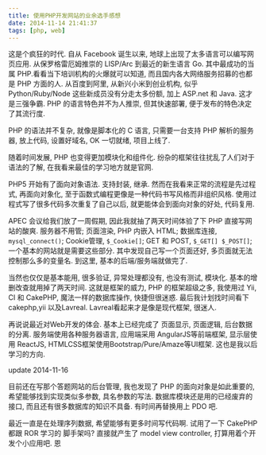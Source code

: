 ```yaml
---
title: 使用PHP开发网站的业余选手感想
date: 2014-11-14 21:41:37
tags: [php, web]
---
```

这是个疯狂的时代. 自从 Facebook 诞生以来, 地球上出现了太多语言可以编写网页应用. 从保罗格雷厄姆推崇的 LISP/Arc 到最近的新生语言 Go. 其中最成功的当属 PHP.看看当下培训机构的火爆就可以知道, 而且国内各大网络服务招募的也都是 PHP 方面的人. 从百度到阿里, 从新兴小米到创业机构, 似乎 Python/Ruby/Node 这些新成员没有分走太多份额, 加上 ASP.net 和 Java. 这才是三强争霸. PHP 的语言特色并不为人推崇, 但其快速部署, 便于发布的特色决定了其流行度.

PHP 的语法并不复杂, 就像是脚本化的 C 语言, 只需要一台支持 PHP 解析的服务器, 放上代码, 设置好域名, OK 一切就绪, 项目上线了.

随着时间发展, PHP 也变得更加模块化和组件化. 纷杂的框架往往扰乱了人们对于语法的了解, 在我看来最佳的学习地方就是官网.

PHP5 开始有了面向对象语法. 支持封装, 继承. 然而在我看来正常的流程是先过程式, 再面向对象化, 至于函数式编程更像是一种代码书写风格而非组织风格. 使用过程式写了很多代码多次重复了自己以后, 就更能体会到面向对象的好处, 代码复用.

APEC 会议给我们放了一周假期, 因此我就抽了两天时间体验了下 PHP 直接写网站的酸爽. 服务器不用管; 页面渲染, PHP 内嵌入 HTML; 数据库连接, `mysql_connect()`; Cookie管理, `$_Cookie[]`; GET 和 POST, `$_GET[] $_POST[]`; 一个基本的网站就是需要这些部分. 其中发现自己写一个页面还好, 多页面就无法控制那么多的变量名. 到这里, 基本的后端/服务端就做完了.

当然也仅仅是基本能用, 很多验证, 异常处理都没有, 也没有测试, 模块化. 基本的增删改查就用掉了两天时间. 这就是框架的威力, PHP 的框架超级之多, 我使用过 Yii, CI 和 CakePHP, 魔法一样的数据库操作, 快捷但很迷惑. 最后我计划找时间看下cakephp,yii 以及Lavreal. Lavreal看起来才是像是现代框架, 很迷人.

再说说最近对Web开发的体会. 基本上已经完成了 页面显示, 页面逻辑, 后台数据的分离. 服务端使用各种服务器语言, 应用端采用 AngularJS等前端框架, 显示层使用 ReactJS, HTMLCSS框架使用Bootstrap/Pure/Amaze等UI框架. 这也是我以后学习的方向.

update 2014-11-16

目前还在写那个答题网站的后台管理, 我也发现了 PHP 的面向对象是如此重要的, 希望能够找到实现类似多参数, 具名参数的写法. 数据库模块还是用的已经废弃的接口, 而且还有很多数据库的知识不具备. 有时间再替换用上 PDO 吧.

最近一直是在处理序列数据, 希望能够有更多时间写代码啊. 试用了一下 CakePHP 都跟 ROR 学习的 脚手架吗? 直接就产生了 model view controller, 打算用着个开发个小应用吧. 恩
